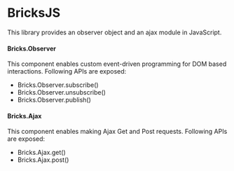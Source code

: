 # BricksJS
This library provides an observer object and an ajax module in JavaScript.

#### Bricks.Observer
This component enables custom event-driven programming for DOM based interactions. Following APIs are exposed:

- Bricks.Observer.subscribe()
- Bricks.Observer.unsubscribe()
- Bricks.Observer.publish()

#### Bricks.Ajax
This component enables making Ajax Get and Post requests. Following APIs are exposed:

- Bricks.Ajax.get()
- Bricks.Ajax.post()

